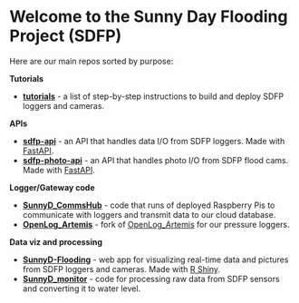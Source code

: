 # Welcome to the Sunny Day Flooding Project (SDFP)

Here are our main repos sorted by purpose:

**Tutorials**
- [**tutorials**](https://github.com/sunny-day-flooding-project/tutorials) - a list of step-by-step instructions to build and deploy SDFP loggers and cameras.

**APIs**
- [**sdfp-api**](https://github.com/sunny-day-flooding-project/sdfp-api) - an API that handles data I/O from SDFP loggers. Made with [FastAPI](https://github.com/tiangolo/fastapi).
- [**sdfp-photo-api**](https://github.com/sunny-day-flooding-project/sdfp-photo-api) - an API that handles photo I/O from SDFP flood cams. Made with [FastAPI](https://github.com/tiangolo/fastapi).

**Logger/Gateway code**
- [**SunnyD_CommsHub**](https://github.com/sunny-day-flooding-project/SunnyD_CommsHub) - code that runs of deployed Raspberry Pis to communicate with loggers and transmit data to our cloud database.
- [**OpenLog_Artemis**](https://github.com/sunny-day-flooding-project/OpenLog_Artemis) - fork of [OpenLog_Artemis](https://github.com/sparkfun/OpenLog_Artemis) for our pressure loggers.

**Data viz and processing**
- [**SunnyD-Flooding**](https://github.com/sunny-day-flooding-project/SunnyD-Flooding) - web app for visualizing real-time data and pictures from SDFP loggers and cameras. Made with [R Shiny](https://github.com/rstudio/shiny).
- [**SunnyD_monitor**](https://github.com/sunny-day-flooding-project/SunnyD_monitor) - code for processing raw data from SDFP sensors and converting it to water level.
